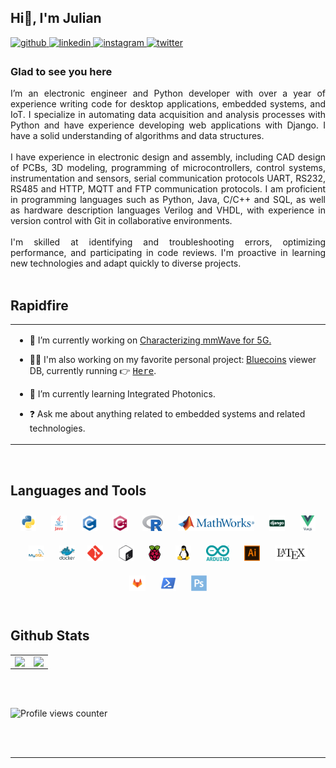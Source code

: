## Hi👋, I'm Julian  

<!--
https://profilinator.rishav.dev/
-->

<!--
**JuliansCastro/JuliansCastro** is a ✨ _special_ ✨ repository because its `README.md` (this file) appears on your GitHub profile.

Here are some ideas to get you started:

- 🔭 I’m currently working on ...
- 🌱 I’m currently learning ...
- 👯 I’m looking to collaborate on ...
- 🤔 I’m looking for help with ...
- 💬 Ask me about ...
- 📫 How to reach me: ...
- 😄 Pronouns: ...
- ⚡ Fun fact: ...
-->

<a href="https://github.com/JuliansCastro" target="_blank">
<img src=https://img.shields.io/badge/github-%2324292e.svg?&style=for-the-badge&logo=github&logoColor=white alt=github style="margin-bottom: 5px;" />
</a>

<a href="https://linkedin.com/in/julianscastro" target="_blank">
<img src=https://img.shields.io/badge/linkedin-%231E77B5.svg?&style=for-the-badge&logo=linkedin&logoColor=white alt=linkedin style="margin-bottom: 5px;" />
</a>
<a href="https://instagram.com/julianscastro" target="_blank">
<img src=https://img.shields.io/badge/instagram-%23000000.svg?&style=for-the-badge&logo=instagram&logoColor=white alt=instagram style="margin-bottom: 5px;" />
</a>
<a href="https://twitter.com/julianscastrop" target="_blank">
<img src=https://img.shields.io/badge/twitter-%2300acee.svg?&style=for-the-badge&logo=twitter&logoColor=white alt=twitter style="margin-bottom: 5px;" />
</a>

### Glad to see you here  

<div align="justify">
I’m an electronic engineer and Python developer with over a year of experience writing code for desktop applications, embedded systems, and IoT. I specialize in automating data acquisition and analysis processes with Python and have experience developing web applications with Django. I have a solid understanding of algorithms and data structures.
<br><br>
I have experience in electronic design and assembly, including CAD design of PCBs, 3D modeling, programming of microcontrollers, control systems, instrumentation and sensors, serial communication protocols UART, RS232, RS485 and HTTP, MQTT and FTP communication protocols. I am proficient in programming languages such as Python, Java, C/C++ and SQL, as well as hardware description languages Verilog and VHDL, with experience in version
control with Git in collaborative environments.
<br><br>
I'm skilled at identifying and troubleshooting errors, optimizing performance, and participating in code reviews. I'm proactive in learning new technologies and adapt quickly to diverse projects.
</div>

<!--
who has turned years of freelancing into a full-time career. Being a full-stack allows me to not only develop client-facing apps and websites but also develop it with cutting edge backend support.

I specialize in building robust backends that do all the heavy lifting for your app or website. I love designing systems that are light yet powerful, distributed yet synchronized and beautiful yet effective. I also frequently blog about the world behind the screen which involves system designs, databases, security, servers, optimization and also promising technologies like Blockchain and PWAs.
-->
  
<br/>  

## Rapidfire  

<table><tr>

<td valign="top" width="50%">


- 🔭 I’m currently working on [Characterizing mmWave for 5G.](https://github.com/JuliansCastro/mmWave_5G_characterization) 

- 🧑‍💼 I'm also working on my favorite personal project: [Bluecoins](https://github.com/JuliansCastro/BluecoinsWeb) viewer DB, currently running 👉 [<kbd>Here</kbd>](http://3.143.0.167/).
  
- 🌱 I’m currently learning Integrated Photonics. 
  
- ❓ Ask me about anything related to embedded systems and related technologies.

<!--
- ⚡ Fun fact: I keep night shift switched on at all times
-->

</td>
<!--
<td valign="top" width="50%">
<div align="center">
<img src="https://rishavanand.github.io/static/images/greetings.gif" align="center" style="width: 100%" />
</div>  
-->
</td></tr></table>  

<br/>  

## Languages and Tools  

<div align="center">
<!--
<a href="https://www.w3schools.com/css/" target="_blank"><img style="margin: 10px" src="https://profilinator.rishav.dev/skills-assets/css3-original-wordmark.svg" alt="CSS3" height="25" /></a>  
<a href="https://en.wikipedia.org/wiki/HTML5" target="_blank"><img style="margin: 10px" src="https://profilinator.rishav.dev/skills-assets/html5-original-wordmark.svg" alt="HTML5" height="25" /></a>  
<a href="https://www.javascript.com/" target="_blank"><img style="margin: 10px" src="https://profilinator.rishav.dev/skills-assets/javascript-original.svg" alt="JavaScript" height="25" /></a>
<a href="https://www.elastic.co/" target="_blank"><img style="margin: 10px" src="https://profilinator.rishav.dev/skills-assets/elasticsearch.png" alt="Elastic Search" height="25" /></a>
<a href="https://sass-lang.com/" target="_blank"><img style="margin: 10px" src="https://profilinator.rishav.dev/skills-assets/sass-original.svg" alt="Sass" height="25" /></a> 
-->
<a href="https://www.python.org/" target="_blank"><img style="margin: 10px" src="https://raw.githubusercontent.com/JuliansCastro/AssetsJuliansCastro/refs/heads/main/skills-assets/python-original.svg" alt="Python" height="25" /></a>  
<a href="https://www.java.com/" target="_blank"><img style="margin: 10px" src="https://raw.githubusercontent.com/JuliansCastro/AssetsJuliansCastro/refs/heads/main/skills-assets/java-original-wordmark.svg" alt="Java" height="25" /></a>
<a href="https://www.cprogramming.com/" target="_blank"><img style="margin: 10px" src="https://raw.githubusercontent.com/JuliansCastro/AssetsJuliansCastro/refs/heads/main/skills-assets/c-original.svg" alt="C" height="25" /></a>
<a href="https://www.cplusplus.com/" target="_blank"><img style="margin: 10px" src="https://raw.githubusercontent.com/JuliansCastro/AssetsJuliansCastro/refs/heads/main/skills-assets/cplusplus-original.svg" alt="C++" height="25" /></a>  
<a href="https://www.r-project.org/" target="_blank"><img style="margin: 10px" src="https://raw.githubusercontent.com/JuliansCastro/AssetsJuliansCastro/refs/heads/main/skills-assets/r.svg" alt="R" height="25" /></a>
<a href="https://www.mathworks.com/products/matlab.html" target="_blank"><img style="margin: 10px" src="https://raw.githubusercontent.com/JuliansCastro/AssetsJuliansCastro/refs/heads/main/skills-assets/matlab.svg" alt="Matlab" height="25" /></a>  
<a href="https://www.djangoproject.com/" target="_blank"><img style="margin: 10px" src="https://raw.githubusercontent.com/JuliansCastro/AssetsJuliansCastro/refs/heads/main/skills-assets/django-original.svg" alt="Django" height="25" /></a>
<a href="https://vuejs.org/" target="_blank"><img style="margin: 10px" src="https://raw.githubusercontent.com/JuliansCastro/AssetsJuliansCastro/refs/heads/main/skills-assets/vuejs-original-wordmark.svg" alt="Vue.js" height="25" /></a>
<a href="https://www.mysql.com/" target="_blank"><img style="margin: 10px" src="https://raw.githubusercontent.com/JuliansCastro/AssetsJuliansCastro/refs/heads/main/skills-assets/mysql-original-wordmark.svg" alt="MySQL" height="25" /></a>
<a href="https://www.docker.com/" target="_blank"><img style="margin: 10px" src="https://raw.githubusercontent.com/JuliansCastro/AssetsJuliansCastro/refs/heads/main/skills-assets/docker-original-wordmark.svg" alt="Docker" height="25" /></a><a href="https://github.com/" target="_blank"><img style="margin: 10px" src="https://raw.githubusercontent.com/JuliansCastro/AssetsJuliansCastro/refs/heads/main/skills-assets/git-scm-icon.svg" alt="Git" height="25" /></a>
<a href="https://www.gnu.org/software/bash/" target="_blank"><img style="margin: 10px" src="https://raw.githubusercontent.com/JuliansCastro/AssetsJuliansCastro/refs/heads/main/skills-assets/gnu_bash-icon.svg?&style=for-the-badge&logo=github&logoColor=black" alt="Bash" height="25" /></a>  
<a href="https://www.raspberrypi.org/" target="_blank"><img style="margin: 10px" src="https://raw.githubusercontent.com/JuliansCastro/AssetsJuliansCastro/refs/heads/main/skills-assets/raspberrypi.png" alt="Raspberry Pi" height="25" /></a>
<a href="https://www.linux.org/" target="_blank"><img style="margin: 10px" src="https://raw.githubusercontent.com/JuliansCastro/AssetsJuliansCastro/refs/heads/main/skills-assets/linux-original.svg" alt="Linux" height="25" /></a>
<a href="https://www.arduino.cc/" target="_blank"><img style="margin: 10px" src="https://raw.githubusercontent.com/JuliansCastro/AssetsJuliansCastro/refs/heads/main/skills-assets/arduino.png" alt="Arduino" height="25" /></a>  
<a href="https://www.adobe.com/in/products/illustrator.html" target="_blank"><img style="margin: 10px" src="https://raw.githubusercontent.com/JuliansCastro/AssetsJuliansCastro/refs/heads/main/skills-assets/adobe_illustrator-icon.svg" alt="Illustrator" height="25" /></a>  
<a href="https://www.latex-project.org/" target="_blank"><img style="margin: 10px" src="https://raw.githubusercontent.com/JuliansCastro/AssetsJuliansCastro/refs/heads/main/skills-assets/latex.png" alt="LaTeX" height="25" /></a>  
<a href="https://about.gitlab.com/" target="_blank"><img style="margin: 10px" src="https://raw.githubusercontent.com/JuliansCastro/AssetsJuliansCastro/refs/heads/main/skills-assets/gitlab.svg" alt="GitLab" height="25" /></a>  
<a href="https://docs.microsoft.com/en-us/powershell/" target="_blank"><img style="margin: 10px" src="https://raw.githubusercontent.com/JuliansCastro/AssetsJuliansCastro/refs/heads/main/skills-assets/powershell.png" alt="PowerShell" height="25" /></a>
<a href="https://www.adobe.com/in/products/photoshop.html" target="_blank"><img style="margin: 10px" src="https://raw.githubusercontent.com/JuliansCastro/AssetsJuliansCastro/refs/heads/main/skills-assets/photoshop-plain.svg" alt="Photoshop" height="25" /></a>  
</div>  

<br/>  

## Github Stats  

<table><tr><td valign="top" width="50%">

<img src="https://github-readme-stats.vercel.app/api?username=JuliansCastro&show_icons=true&count_private=true&hide_border=true" align="left" style="width: 100%" />

</td><td valign="top" width="50%">

<img src="https://github-readme-stats.vercel.app/api/top-langs/?username=JuliansCastro&hide_border=true&layout=compact" align="left" style="width: 100%" />

</td></tr></table>  

<br/>  

<br/>  

![Profile views counter](https://komarev.com/ghpvc/?username=JuliansCastro&&style=flat-square)  
  
<br/>  

<br />



----

<!--
<div align="center">Generated using <a href="https://profilinator.rishav.dev/" target="_blank">Github Profilinator</a></div>
-->